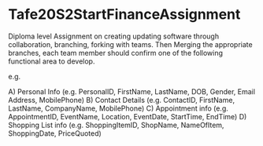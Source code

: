 # Tafe20S2StartFinanceAssignment

Diploma level Assignment on creating updating software through collaboration, branching, forking with teams.  Then Merging the appropriate branches, each team member should confirm one of the following functional area to develop.

  e.g.
  
  A)	Personal Info (e.g. PersonalID, FirstName, LastName, DOB, Gender, Email Address, MobilePhone)
  B)	Contact Details (e.g. ContactID, FirstName, LastName, CompanyName, MobilePhone)
  C)	Appointment info (e.g. AppointmentID, EventName, Location, EventDate, StartTime, EndTime)
  D)	Shopping List info (e.g. ShoppingItemID, ShopName, NameOfItem, ShoppingDate, PriceQuoted)
